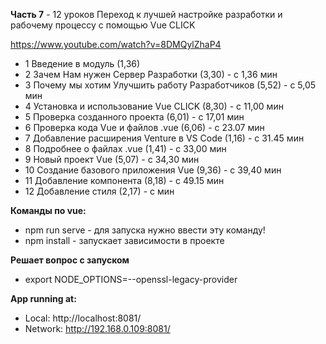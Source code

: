 **Часть 7** - 12 уроков Переход к лучшей настройке разработки и рабочему процессу с помощью Vue CLICK

https://www.youtube.com/watch?v=8DMQylZhaP4

- 1 Введение в модуль (1,36)
- 2 Зачем Нам нужен Сервер Разработки (3,30) - с 1,36 мин
- 3 Почему мы хотим Улучшить работу Разработчиков (5,52) - с 5,05 мин
- 4 Установка и использование Vue CLICK (8,30) - с 11,00 мин
- 5 Проверка созданного проекта (6,01) - с 17,01 мин
- 6 Проверка кода Vue и файлов .vue (6,06) - с 23.07 мин
- 7 Добавление расширения Venture в VS Code (1,16) - с 31.45 мин
- 8 Подробнее о файлах .vue (1,41) - с 33,00 мин
- 9 Новый проект Vue (5,07) - с 34,30 мин
- 10 Создание базового приложения Vue (9,36) - с 39,40 мин
- 11 Добавление компонента (8,18) - с 49.15 мин
- 12 Добавление стиля (2,17) - с  мин

**Команды по vue:**
- npm run serve	- для запуска нужно ввести эту команду!
- npm install	- запускает зависимости в проекте

**Решает вопрос с запуском**
- export NODE_OPTIONS=--openssl-legacy-provider

**App running at:**
- Local:   http://localhost:8081/
- Network: http://192.168.0.109:8081/

